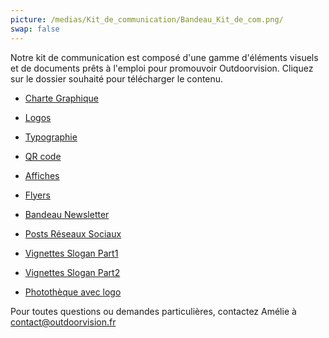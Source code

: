 ```yaml
---
picture: /medias/Kit_de_communication/Bandeau_Kit_de_com.png/
swap: false
---
```


Notre kit de communication est composé d'une gamme d'éléments visuels et de documents prêts à l'emploi pour promouvoir Outdoorvision.
Cliquez sur le dossier souhaité pour télécharger le contenu.

- [Charte Graphique](/medias/Kit_de_communication/Charte_graphique_Outdoorvision.pdf)

- [Logos](/medias/Kit_de_communication/02_LOGOS_OUTDOORVISION.zip)

- [Typographie](/medias/Kit_de_communication/03_TYPOGRAPHIE_OUTDOORVISION.zip)

- [QR code](/medias/Kit_de_communication/09_QR_CODE_OUTDOORVISION.zip)

- [Affiches](/medias/Kit_de_communication/04_AFFICHES_OUTDOORVISION.zip)

- [Flyers](/medias/Kit_de_communication/05_FLYERS_OUTDOORVISION.zip)

- [Bandeau Newsletter](/medias/Kit_de_communication/06_BANDEAU_NEWSLETTER_OUTDOORVISION.zip)

- [Posts Réseaux Sociaux](/medias/Kit_de_communication/07_POSTS_RESEAUX_SOCIAUX_OUTDOORVISION.zip)

- [Vignettes Slogan Part1](/medias/Kit_de_communication/08_VIGNETTES_SLOGANS_OUTDOORVISION.zip)
  
- [Vignettes Slogan Part2](/medias/Kit_de_communication/08_VIGNETTES_SLOGANS_OUTDOORVISION2.zip)

- [Photothèque avec logo](/medias/Kit_de_communication/11_PHOTOTHEQUE_AVEC_LOGO_OUTDOORVISION.zip)

Pour toutes questions ou demandes particulières, contactez Amélie à contact@outdoorvision.fr




